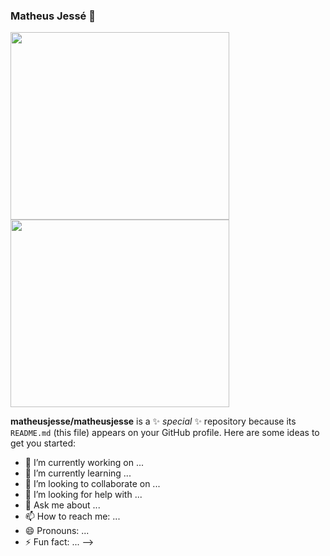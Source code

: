 ### Matheus Jessé 👋

<a href="https://github.com/matheusjesse/github-readme-stats">
  <img align="center" src="https://github-readme-stats.vercel.app/api?username=matheusjesse&show_icons=true&theme=slateorange" width = "350" height="300"/>
</a>
<a href="https://github.com/matheusjesse/convoychat">
  <img align="center" src="https://github-readme-stats.vercel.app/api/top-langs/?username=matheusjesse&layout=compact&langs_count=8&theme=slateorange" width = "350" height="300"/>
</a>

**matheusjesse/matheusjesse** is a ✨ _special_ ✨ repository because its `README.md` (this file) appears on your GitHub profile.
Here are some ideas to get you started:

- 🔭 I’m currently working on ...
- 🌱 I’m currently learning ...
- 👯 I’m looking to collaborate on ...
- 🤔 I’m looking for help with ...
- 💬 Ask me about ...
- 📫 How to reach me: ...
- 😄 Pronouns: ...
- ⚡ Fun fact: ...
-->
